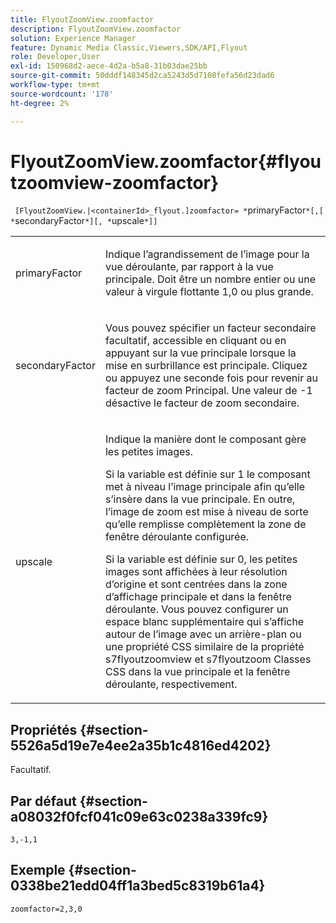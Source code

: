 ```yaml
---
title: FlyoutZoomView.zoomfactor
description: FlyoutZoomView.zoomfactor
solution: Experience Manager
feature: Dynamic Media Classic,Viewers,SDK/API,Flyout
role: Developer,User
exl-id: 150968d2-aece-4d2a-b5a8-31b03dae25bb
source-git-commit: 50dddf148345d2ca5243d5d7108fefa56d23dad6
workflow-type: tm+mt
source-wordcount: '178'
ht-degree: 2%

---
```


# FlyoutZoomView.zoomfactor{#flyoutzoomview-zoomfactor}

` [FlyoutZoomView.|<containerId>_flyout.]zoomfactor= *`primaryFactor`*[,[ *`secondaryFactor`*][, *`upscale`*]]`

<table id="table_9B98C97485DD4DEB8A6ECBCE8DF6B886"> 
 <tbody> 
  <tr> 
   <td colname="col1"> <p> <span class="codeph"> <span class="varname"> primaryFactor</span> </span> </p> </td> 
   <td colname="col2"> <p> Indique l’agrandissement de l’image pour la vue déroulante, par rapport à la vue principale. Doit être un nombre entier ou une valeur à virgule flottante <span class="codeph"> 1,0</span> ou plus grande. </p> </td> 
  </tr> 
  <tr> 
   <td colname="col1"> <p> <span class="codeph"> <span class="varname"> secondaryFactor</span> </span> </p> </td> 
   <td colname="col2"> <p> Vous pouvez spécifier un facteur secondaire facultatif, accessible en cliquant ou en appuyant sur la vue principale lorsque la mise en surbrillance est principale. Cliquez ou appuyez une seconde fois pour revenir au facteur de zoom Principal. Une valeur de <span class="codeph"> -1</span> désactive le facteur de zoom secondaire. </p> </td> 
  </tr> 
  <tr> 
   <td colname="col1"> <p><span class="codeph"><span class="varname"> upscale</span></span> </p> </td> 
   <td colname="col2"> <p>Indique la manière dont le composant gère les petites images. </p> <p>Si la variable est définie sur <span class="codeph"> 1</span> le composant met à niveau l’image principale afin qu’elle s’insère dans la vue principale. En outre, l’image de zoom est mise à niveau de sorte qu’elle remplisse complètement la zone de fenêtre déroulante configurée. </p> <p>Si la variable est définie sur <span class="codeph"> 0</span>, les petites images sont affichées à leur résolution d’origine et sont centrées dans la zone d’affichage principale et dans la fenêtre déroulante. Vous pouvez configurer un espace blanc supplémentaire qui s’affiche autour de l’image avec un arrière-plan ou une propriété CSS similaire de la propriété <span class="codeph"> s7flyoutzoomview</span> et <span class="codeph"> s7flyoutzoom</span> Classes CSS dans la vue principale et la fenêtre déroulante, respectivement. </p> </td> 
  </tr> 
 </tbody> 
</table>

## Propriétés {#section-5526a5d19e7e4ee2a35b1c4816ed4202}

Facultatif.

## Par défaut {#section-a08032f0fcf041c09e63c0238a339fc9}

`3,-1,1`

## Exemple {#section-0338be21edd04ff1a3bed5c8319b61a4}

`zoomfactor=2,3,0`
